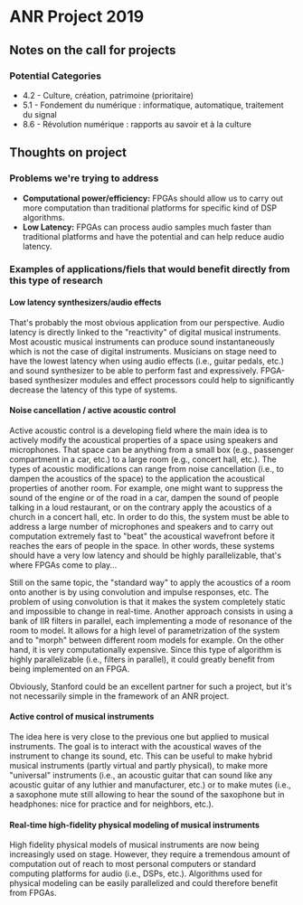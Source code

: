 # ANR Project 2019

## Notes on the call for projects

### Potential Categories

* 4.2 - Culture, création, patrimoine (prioritaire)
* 5.1 - Fondement du numérique : informatique, automatique, traitement du signal
* 8.6 - Révolution numérique : rapports au savoir et à la culture

## Thoughts on project

### Problems we're trying to address

* **Computational power/efficiency:** FPGAs should allow us to carry out more computation than traditional platforms for specific kind of DSP algorithms.
* **Low Latency:** FPGAs can process audio samples much faster than traditional platforms and have the potential and can help reduce audio latency.

### Examples of applications/fiels that would benefit directly from this type of research

#### Low latency synthesizers/audio effects
 
That's probably the most obvious application from our perspective. Audio latency is directly linked to the "reactivity" of digital musical instruments. Most acoustic musical instruments can produce sound instantaneously which is not the case of digital instruments. Musicians on stage need to have the lowest latency when using audio effects (i.e., guitar pedals, etc.) and sound synthesizer to be able to perform fast and expressively. FPGA-based synthesizer modules and effect processors could help to significantly decrease the latency of this type of systems.

#### Noise cancellation / active acoustic control

Active acoustic control is a developing field where the main idea is to actively modify the acoustical properties of a space using speakers and microphones. That space can be anything from a small box (e.g., passenger compartment in a car, etc.) to a large room (e.g., concert hall, etc.). The types of acoustic modifications can range from noise cancellation (i.e., to dampen the acoustics of the space) to the application the acoustical properties of another room. For example, one might want to suppress the sound of the engine or of the road in a car, dampen the sound of people talking in a loud restaurant, or on the contrary apply the acoustics of a church in a concert hall, etc. In order to do this, the system must be able to address a large number of microphones and speakers and to carry out computation extremely fast to "beat" the acoustical wavefront before it reaches the ears of people in the space. In other words, these systems should have a very low latency and should be highly parallelizable, that's where FPGAs come to play...

Still on the same topic, the "standard way" to apply the acoustics of a room onto another is by using convolution and impulse responses, etc. The problem of using convolution is that it makes the system completely static and impossible to change in real-time. Another approach consists in using a bank of IIR filters in parallel, each implementing a mode of resonance of the room to model. It allows for a high level of parametrization of the system and to "morph" between different room models for example. On the other hand, it is very computationally expensive. Since this type of algorithm is highly parallelizable (i.e., filters in parallel), it could greatly benefit from being implemented on an FPGA. 

Obviously, Stanford could be an excellent partner for such a project, but it's not necessarily simple in the framework of an ANR project.

#### Active control of musical instruments

The idea here is very close to the previous one but applied to musical instruments. The goal is to interact with the acoustical waves of the instrument to change its sound, etc. This can be useful to make hybrid musical instruments (partly virtual and partly physical), to make more "universal" instruments (i.e., an acoustic guitar that can sound like any acoustic guitar of any luthier and manufacturer, etc.) or to make mutes (i.e., a saxophone mute still allowing to hear the sound of the saxophone but in headphones: nice for practice and for neighbors, etc.).

#### Real-time high-fidelity physical modeling of musical instruments

High fidelity physical models of musical instruments are now being increasingly used on stage. However, they require a tremendous amount of computation out of reach to most personal computers or standard computing platforms for audio (i.e., DSPs, etc.). Algorithms used for physical modeling can be easily parallelized and could therefore benefit from FPGAs. 

